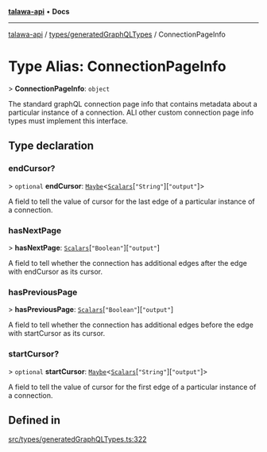 [**talawa-api**](../../../README.md) • **Docs**

***

[talawa-api](../../../modules.md) / [types/generatedGraphQLTypes](../README.md) / ConnectionPageInfo

# Type Alias: ConnectionPageInfo

\> **ConnectionPageInfo**: `object`

The standard graphQL connection page info that contains metadata about a
particular instance of a connection. ALl other custom connection page info
types must implement this interface.

## Type declaration

### endCursor?

\> `optional` **endCursor**: [`Maybe`](Maybe.md)\<[`Scalars`](Scalars.md)\[`"String"`\]\[`"output"`\]\>

A field to tell the value of cursor for the last edge of a particular instance of a
connection.

### hasNextPage

\> **hasNextPage**: [`Scalars`](Scalars.md)\[`"Boolean"`\]\[`"output"`\]

A field to tell whether the connection has additional edges after the
edge with endCursor as its cursor.

### hasPreviousPage

\> **hasPreviousPage**: [`Scalars`](Scalars.md)\[`"Boolean"`\]\[`"output"`\]

A field to tell whether the connection has additional edges
before the edge with startCursor as its cursor.

### startCursor?

\> `optional` **startCursor**: [`Maybe`](Maybe.md)\<[`Scalars`](Scalars.md)\[`"String"`\]\[`"output"`\]\>

A field to tell the value of cursor for the first edge of a particular instance of a
connection.

## Defined in

[src/types/generatedGraphQLTypes.ts:322](https://github.com/PalisadoesFoundation/talawa-api/blob/67d017fd9312183a6b2bae1b160bc814f56ab5c2/src/types/generatedGraphQLTypes.ts#L322)
